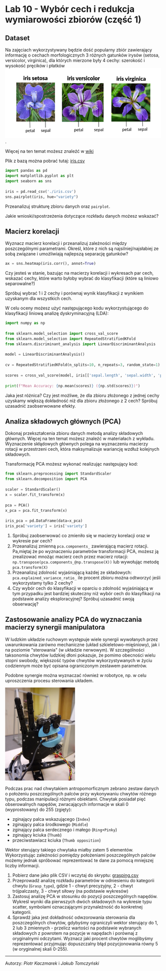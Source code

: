 # Lab 10 - Wybór cech i redukcja wymiarowości zbiorów (część 1)

## Dataset

Na zajęciach wykorzystywany będzie dość popularny zbiór zawierający informację o cechach morfologicznych 3 różnych gatunków irysów (setosa, versicolor, virginica), dla których mierzone były 4 cechy: szerokość i wysokość pręcików i płatków ![iris](_images/lab_10/iris.png).

Więcej na ten temat możesz znaleźć w [wiki](https://en.wikipedia.org/wiki/Iris_flower_data_set)

Plik z bazą można pobrać tutaj: [iris.csv](_resources/lab_10/iris.csv)

```python
import pandas as pd
import matplotlib.pyplot as plt
import seaborn as sns

iris = pd.read_csv('./iris.csv')
sns.pairplot(iris, hue="variety")
```

Przeanalizuj strukturę zbioru danych oraz `pairplot`.

Jakie wnioski/spostrzeżenia dotyczące rozkładu danych możesz wskazać?

## Macierz korelacji

Wyznacz macierz korelacji i przeanalizuj zależności między poszczególnymi parametrami. Określ, które z nich są najsilniej/najsłabiej ze sobą związane i umożliwiają najlepszą separację gatunków?

```python
ax = sns.heatmap(iris.corr(), annot=True)
```

Czy jesteś w stanie, bazując na macierzy korelacji i wykresach par cech, wskazać cechy, które warto byłoby wybrać do klasyfikacji (które są liniowo separowalne?)

Spróbuj wybrać 1 i 2 cechy i porównaj wynik klasyfikacji z wynikiem uzyskanym dla wszystkich cech.

W celu oceny możesz użyć następującego kodu wykorzystującego do klasyfikacji liniową analizę dyskryminacyjną (LDA):
```python
import numpy as np

from sklearn.model_selection import cross_val_score
from sklearn.model_selection import RepeatedStratifiedKFold
from sklearn.discriminant_analysis import LinearDiscriminantAnalysis

model = LinearDiscriminantAnalysis()

cv = RepeatedStratifiedKFold(n_splits=10, n_repeats=3, random_state=1)

scores = cross_val_score(model, iris[['sepal.length', 'sepal.width', 'petal.length', 'petal.width']], iris['variety'], scoring='accuracy', cv=cv, n_jobs=-1)

print(f"Mean Accuracy: {np.mean(scores)} ({np.std(scores)})")
```
Jaka jest różnica? Czy jest możliwe, że dla zbioru złożonego z jednej cechy uzyskamy większą dokładność niż dla zbioru złożonego z 2 cech? Spróbuj uzasadnić zaobserwowane efekty.


## Analiza składowych głównych (PCA)

Dokonaj przekształcenia zbioru danych metodą analizy składowych głównych. Więcej na ten temat możesz znaleźć w materiałach z wykładu.
Wyznaczenie skłądowych głównych polega na wyznaczeniu macierzy rotacji w przestrzeni cech, która maksymalizuje wariancję wzdłuż kolejnych składowych.

Transformację PCA możesz wykonać realizując następujący kod:

```python
from sklearn.preprocessing import StandardScaler
from sklearn.decomposition import PCA

scaler = StandardScaler()
x = scaler.fit_transform(x)

pca = PCA()
x_pca = pca.fit_transform(x)

iris_pca = pd.DataFrame(data=x_pca)
iris_pca['variety'] = iris['variety']
```

1. Spróbuj zaobserwować co zmieniło się w macierzy korelacji oraz w wykresie par cech?
2. Przeanalizuj zmienną `pca.components_` zawierającą macierz rotacji. Pa,miętaj że po wyznaczeniu parametrów transformacji PCA, możesz ją zrealizować mnożąc macierz cech przez macierz rotacji: `np.transpose(pca.components_@np.transpose(X))` lub wywołując metodę `pca.transform(X)`
3. Przeanalizuj zdolność wyjaśniającą każdej ze składowych: `pca.explained_variance_ratio_` ile procent zbioru można odtworzyć jeśli wykorzystamy tylko 2 cechy?
4. Czy wybór cech do klasyfikacji w oparciu o zdolność wyjaśniającą w tym przypadku jest bardziej skuteczny niż wybór cech do klasyfikacji na podstawie analizy eksploracyjnej? Spróbuj uzasadnić swoją obserwację?

## Zastosowanie analizy PCA do wyznaczania macierzy synergii manipulatora

W ludzkim układzie ruchowym występuje wiele synergii wywołanych przez uwarunkowania zarówno mechaniczne (układ szkieletowo-mięśniowy), jak i na poziomie "sterowania" (w układzie nerwowym). W szczególności taksonomia chwytów ludzkiej dłoni pokazuje, że pomimo obecności wielu stopni swobody, większość typów chwytów wykorzystywanych w życiu codziennym może być opisana ograniczonym zestawem parametrów.

Podobne synergie można wyznaczać również w robotyce, np. w celu uproszczenia procesu sterowania układem.

[![pazdzierz](_images/lab_10/pazdzierz_thumb.jpg)](_images/lab_10/pazdzierz.jpg)

Podczas prac nad chwytakiem antropomorficznym zebrano zestaw danych o położeniu poszczególnych palców przy wykonywaniu chwytów różnego typu, podczas manipulacji różnymi obiektami. Chwytak posiadał pięć obserowalnych napędów, zwracających informacje w skali 0 (wyprostowany) do 255 (zgięty):

* zginający palca wskazującego (`Index`)
* zginający palca środkowego (`Middle`)
* zginający palca serdecznego i małego (`Ring+Pinky`)
* zginający kciuka (`Thumb`)
* przeciwstawiacz kciuka (`Thumb opposition`)

Wektor sterujący takiego chwytaka miałby zatem 5 elementów. Wykorzystując zależności pomiędzy położeniami poszczególnych palców możemy jednak spróbować reprezentować te dane za pomocą mniejszej liczby informacji.

1. Pobierz dane jako plik CSV i wczytaj do skryptu: [grasping.csv](_resources/lab_10/grasping.csv)
2. Przeprowadź analizę rozkładu parametrów w odniesieniu do kategorii chwytu (`Grasp_type`), gdzie 1 - chwyt precyzyjny, 2 - chwyt trójpalczasty, 3 - chwyt siłowy (na podstawie wykresów)
3. Zastosuj analizę PCA w stosunku do pozycji poszczególnych napędów. Wykreśl wyniki dla pierwszych dwóch składowych na wykresie typu scatter, symbolami oznaczającymi przynależność do konkretnej kategorii.
4. Sprawdź jaka jest dokładność odwzorowania sterowania dla poszczególnych chwytów, gdybyśmy ograniczyli wektor sterujący do 1, 2 lub 3 zmiennych - przelicz wartości na podstawie wybranych składowych z powrotem na pozycje w napędach i porównaj z oryginalnymi odczytami. Wyznacz jaki procent chwytów moglibyśmy reprezentować przyjmując dopuszczalny błąd pozycjonowania równy 5 (w oryginalnej skali 0-255).

---
Autorzy: *Piotr Kaczmarek*  i *Jakub Tomczyński*
